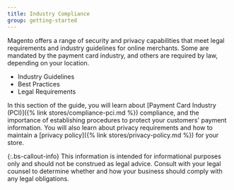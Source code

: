 ```yaml
---
title: Industry Compliance
group: getting-started
---
```


Magento offers a range of security and privacy capabilities that meet legal requirements and industry guidelines for online merchants. Some are mandated by the payment card industry, and others are required by law, depending on your location.

- Industry Guidelines
- Best Practices
- Legal Requirements

In this section of the guide, you will learn about [Payment Card Industry (PCI)]({% link stores/compliance-pci.md %}) compliance, and the importance of establishing procedures to protect your customers' payment information. You will also learn about privacy requirements and how to maintain a [privacy policy]({% link stores/privacy-policy.md %}) for your store.

{:.bs-callout-info}
This information is intended for informational purposes only and should not be construed as legal advice. Consult with your legal counsel to determine whether and how your business should comply with any legal obligations.
